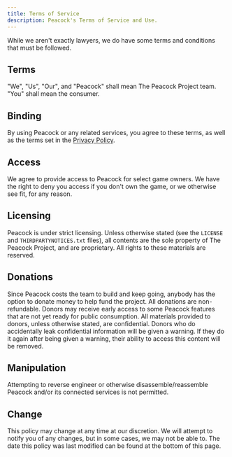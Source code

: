 ```yaml
---
title: Terms of Service
description: Peacock's Terms of Service and Use.
---
```


While we aren't exactly lawyers, we do have some terms and conditions that must be followed.

## Terms

"We", "Us", "Our", and "Peacock" shall mean The Peacock Project team.
"You" shall mean the consumer.

## Binding

By using Peacock or any related services, you agree to these terms, as well as the terms set in the [Privacy Policy](./privacy-policy.md).

## Access

We agree to provide access to Peacock for select game owners.
We have the right to deny you access if you don't own the game, or we otherwise see fit, for any reason.

## Licensing

Peacock is under strict licensing. Unless otherwise stated (see the `LICENSE` and `THIRDPARTYNOTICES.txt` files), all contents are the sole property of The Peacock Project, and are proprietary. All rights to these materials are reserved.

## Donations

Since Peacock costs the team to build and keep going, anybody has the option to donate money to help fund the project.
All donations are non-refundable.
Donors may receive early access to some Peacock features that are not yet ready for public consumption.
All materials provided to donors, unless otherwise stated, are confidential.
Donors who do accidentally leak confidential information will be given a warning.
If they do it again after being given a warning, their ability to access this content will be removed.

## Manipulation

Attempting to reverse engineer or otherwise disassemble/reassemble Peacock and/or its connected services is not permitted.

## Change

This policy may change at any time at our discretion. We will attempt to notify you of any changes, but in some cases, we may not be able to.
The date this policy was last modified can be found at the bottom of this page.
